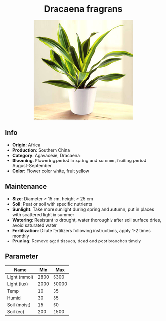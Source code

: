 <h1 align='center'>Dracaena fragrans</h1>
<p align="center">
    <img 
        align='center'
        width='320'
        src="../images/dracaena fragrans.png" 
        alt='Dracaena fragrans' />
</p>

## Info

 - **Origin**: Africa
 - **Production**: Southern China
 - **Category**: Agavaceae, Dracaena
 - **Blooming**: Flowering period in spring and summer, fruiting period August-September
 - **Color**: Flower color white, fruit yellow

## Maintenance

 - **Size**: Diameter ≥ 15 cm, height ≥ 25 cm
 - **Soil**: Peat or soil with specific nutrients
 - **Sunlight**: Take more sunlight during spring and autumn, put in places with scattered light in summer
 - **Watering**: Resistant to drought, water thoroughly after soil surface dries, avoid saturated water
 - **Fertilization**: Dilute fertilizers following instructions, apply 1-2 times monthly
 - **Pruning**: Remove aged tissues, dead and pest branches timely

## Parameter

| Name         | Min  | Max   |
|--------------|------|-------|
| Light (mmol) | 2800 | 6300  |
| Light (lux)  | 2000 | 50000 |
| Temp         | 10    | 35    |
| Humid        | 30   | 85    |
| Soil (moist) | 15   | 60    |
| Soil (ec)    | 200  | 1500  |